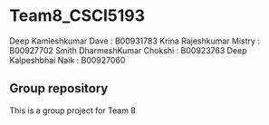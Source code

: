 # Team8_CSCI5193

Deep Kamleshkumar Dave : B00931783
Krina Rajeshkumar Mistry : B00927702
Smith DharmeshKumar Chokshi : B00923763
Deep Kalpeshbhai Naik : B00927060

## Group repository

This is a group project for Team 8

